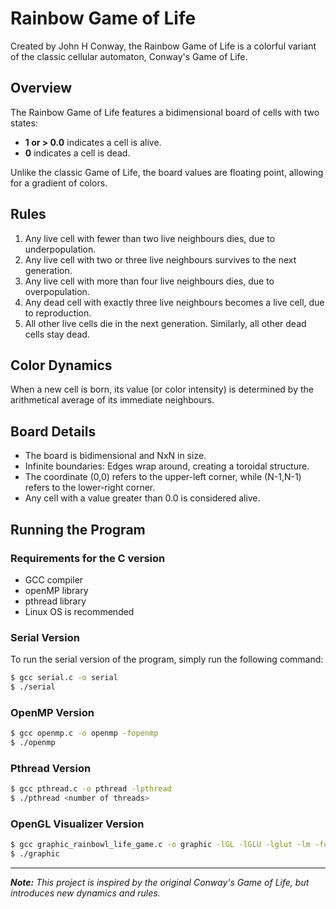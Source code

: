 # Rainbow Game of Life

Created by John H Conway, the Rainbow Game of Life is a colorful variant of the classic cellular automaton, Conway's Game of Life.

## Overview

The Rainbow Game of Life features a bidimensional board of cells with two states:

- **1 or > 0.0** indicates a cell is alive.
- **0** indicates a cell is dead.

Unlike the classic Game of Life, the board values are floating point, allowing for a gradient of colors. 

## Rules

1. Any live cell with fewer than two live neighbours dies, due to underpopulation.
2. Any live cell with two or three live neighbours survives to the next generation.
3. Any live cell with more than four live neighbours dies, due to overpopulation.
4. Any dead cell with exactly three live neighbours becomes a live cell, due to reproduction.
5. All other live cells die in the next generation. Similarly, all other dead cells stay dead.

## Color Dynamics

When a new cell is born, its value (or color intensity) is determined by the arithmetical average of its immediate neighbours.

## Board Details

- The board is bidimensional and NxN in size.
- Infinite boundaries: Edges wrap around, creating a toroidal structure.
- The coordinate (0,0) refers to the upper-left corner, while (N-1,N-1) refers to the lower-right corner.
- Any cell with a value greater than 0.0 is considered alive.

## Running the Program

### Requirements for the C version

- GCC compiler
- openMP library
- pthread library
- Linux OS is recommended

### Serial Version

To run the serial version of the program, simply run the following command:

```bash
$ gcc serial.c -o serial 
$ ./serial
```

### OpenMP Version
```bash
$ gcc openmp.c -o openmp -fopenmp
$ ./openmp
```

### Pthread Version
```bash
$ gcc pthread.c -o pthread -lpthread
$ ./pthread <number of threads>
```

### OpenGL Visualizer Version
```bash
$ gcc graphic_rainbowl_life_game.c -o graphic -lGL -lGLU -lglut -lm -fopenmp 
$ ./graphic
```

--- 

_**Note:** This project is inspired by the original Conway's Game of Life, but introduces new dynamics and rules._
